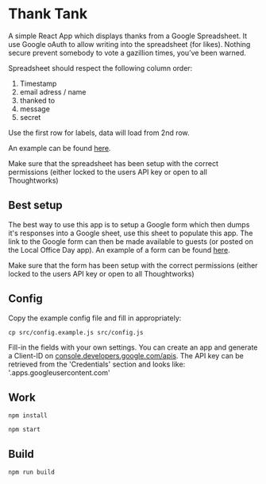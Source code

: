 # Thank Tank

A simple React App which displays thanks from a Google Spreadsheet.
It use Google oAuth to allow writing into the spreadsheet (for likes).
Nothing secure prevent somebody to vote a gazillion times, you’ve been warned.

Spreadsheet should respect the following column order:

1. Timestamp
1. email adress / name
1. thanked to
1. message
1. secret

Use the first row for labels, data will load from 2nd row.

An example can be found [here](https://docs.google.com/spreadsheets/d/1JBJQDopPqTYgTf_Xt6ZpwVF5WdOrD-yEnz18mHUGv54/edit#gid=0).

Make sure that the spreadsheet has been setup with the correct permissions (either locked to the users API key or open to all
Thoughtworks)

## Best setup

The best way to use this app is to setup a Google form which then dumps it's responses into a Google sheet, use this sheet
to populate this app. The link to the Google form can then be made available to guests (or posted on the Local Office Day app).
An example of a form can be found [here](https://docs.google.com/forms/d/126EQUHAcG9Tmp6VN4RuUAEZB9KrqVjOSg5WPPL5tPaU/edit?usp=sharing).

Make sure that the form has been setup with the correct permissions (either locked to the users API key or open to all
Thoughtworks)

## Config

Copy the example config file and fill in appropriately:

```
cp src/config.example.js src/config.js
```

Fill-in the fields with your own settings. You can create an app and generate a
Client-ID on [console.developers.google.com/apis](https://console.developers.google.com/apis/).
The API key can be retrieved from the 'Credentials' section and looks like: 
'<unique-string>.apps.googleusercontent.com'

## Work

```
npm install
```

```
npm start
```

## Build

```
npm run build
```
